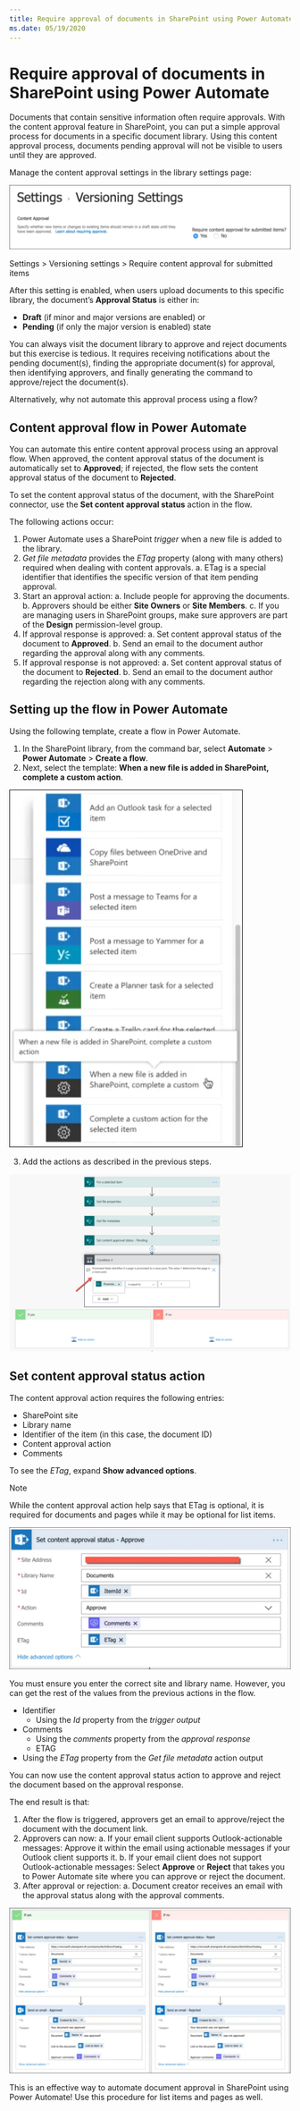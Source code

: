 ```yaml
---
title: Require approval of documents in SharePoint using Power Automate
ms.date: 05/19/2020
---
```


# Require approval of documents in SharePoint using Power Automate

Documents that contain sensitive information often require approvals. With the content approval feature in SharePoint, you can put a simple approval process for documents in a specific document library. Using this content approval process, documents pending approval will not be visible to users until they are approved.

Manage the content approval settings in the library settings page:

![Content approval settings](../../../images/content-approval-settings.png)

Settings > Versioning settings > Require content approval for submitted items

After this setting is enabled, when users upload documents to this specific library, the document’s **Approval Status** is either in:

- **Draft** (if minor and major versions are enabled) or
- **Pending** (if only the major version is enabled) state

You can always visit the document library to approve and reject documents but this exercise is tedious. It requires receiving notifications about the pending document(s), finding the appropriate document(s) for approval, then identifying approvers, and finally generating the command to approve/reject the document(s).

Alternatively, why not automate this approval process using a flow?

## Content approval flow in Power Automate

You can automate this entire content approval process using an approval flow. When approved, the content approval status of the document is automatically set to **Approved**; if rejected, the flow sets the content approval status of the document to **Rejected**.

To set the content approval status of the document, with the SharePoint connector, use the **Set content approval status** action in the flow.

The following actions occur:

1. Power Automate uses a SharePoint *trigger* when a new file is added to the library.
2. *Get file metadata* provides the *ETag* property (along with many others) required when dealing with content approvals.
    a. ETag is a special identifier that identifies the specific version of that item pending approval.
3. Start an approval action:
    a. Include people for approving the documents.
    b. Approvers should be either **Site Owners** or **Site Members**.
    c. If you are managing users in SharePoint groups, make sure approvers are part of the **Design** permission-level group.
4. If approval response is approved:
    a. Set content approval status of the document to **Approved**.
    b. Send an email to the document author regarding the approval along with any comments.
5. If approval response is not approved:
    a. Set content approval status of the document to **Rejected**.
    b. Send an email to the document author regarding the rejection along with any comments.

## Setting up the flow in Power Automate

Using the following template, create a flow in Power Automate.

1. In the SharePoint library, from the command bar, select **Automate** > **Power Automate** > **Create a flow**.
2. Next, select the template: **When a new file is added in SharePoint, complete a custom action**.

![File add custom action](../../../images/new-file-custom-action.png)

3. Add the actions as described in the previous steps.

![Flow content approval full](../../../images/promoted-state.png)

## Set content approval status action

The content approval action requires the following entries:

- SharePoint site
- Library name
- Identifier of the item (in this case, the document ID)
- Content approval action
- Comments

To see the *ETag*, expand **Show advanced options**.

> [!NOTE]
> While the content approval action help says that ETag is optional, it is required for documents and pages while it may be optional for list items.

![Content approval status Approve](../../../images/content-approval-status-approve.png)

You must ensure you enter the correct site and library name. However, you can get the rest of the values from the previous actions in the flow.

- Identifier
    - Using the *Id* property from the *trigger output*
- Comments
    - Using the *comments* property from the *approval response*
    - ETAG
- Using the *ETag* property from the *Get file metadata* action output

You can now use the content approval status action to approve and reject the document based on the approval response.

The end result is that:

1. After the flow is triggered, approvers get an email to approve/reject the document with the document link.
2. Approvers can now:
    a. If your email client supports Outlook-actionable messages: Approve it within the email using actionable messages if your Outlook client supports it.
    b. If your email client does not support Outlook-actionable messages: Select **Approve** or **Reject** that takes you to Power Automate site where you can approve or reject the document.
3. After approval or rejection:
    a. Document creator receives an email with the approval status along with the approval comments.

![Email approval status](../../../images/email-approval-status.png)

This is an effective way to automate document approval in SharePoint using Power Automate! Use this procedure for list items and pages as well.

